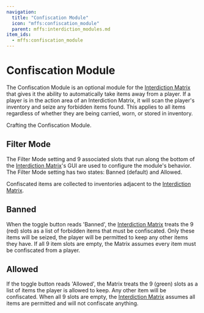 ```yaml
---
navigation:
  title: "Confiscation Module"
  icon: "mffs:confiscation_module"
  parent: mffs:interdiction_modules.md
item_ids:
  - mffs:confiscation_module
---
```


# Confiscation Module

<ItemImage id="mffs:confiscation_module" />

The <Color id="dark_purple">Confiscation Module</Color> is an optional module for the [Interdiction Matrix](../interdiction_matrix.md) that gives it the ability to automatically take items away from a player. If a player is in the action area of an Interdiction Matrix, it will scan the player's inventory and seize any forbidden items found. This applies to all items regardless of whether they are being carried, worn, or stored in inventory.

Crafting the <Color id="dark_purple">Confiscation Module</Color>.

<Recipe id="mffs:confiscation_module" />

## Filter Mode

The Filter Mode setting and 9 associated slots that run along the bottom of the [Interdiction Matrix](../interdiction_matrix.md)'s GUI are used to configure the module's behavior. The Filter Mode setting has two states: Banned (default) and Allowed.

Confiscated items are collected to inventories adjacent to the [Interdiction Matrix](../interdiction_matrix.md).

## Banned

When the toggle button reads 'Banned', the [Interdiction Matrix](../interdiction_matrix.md) treats the 9 (red) slots as a list of forbidden items that must be confiscated. Only these items will be seized, the player will be permitted to keep any other items they have. If all 9 item slots are empty, the Matrix assumes every item must be confiscated from a player.

## Allowed

If the toggle button reads 'Allowed', the Matrix treats the 9 (green) slots as a list of items the player is allowed to keep. Any other item will be confiscated. When all 9 slots are empty, the [Interdiction Matrix](../interdiction_matrix.md) assumes all items are permitted and will not confiscate anything.

